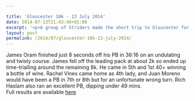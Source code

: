 ```yaml
---

title: 'Gloucester 10k - 13 July 2014'
date: 2014-07-13T21:43:49+01:00
excerpt: '<p>A group of Striders made the short trip to Gloucester for the annual 10k </p>'
layout: post
permalink: /2014/07/gloucester-10k-13-july-2014/
---
```

James Oram finished just 8 seconds off his PB in 36:16 on an undulating and twisty course. James fell off the leading pack at about 2k so ended up time-trialling around the remaining 8k. He came in 5th and 1st 40+ winning a bottle of wine. Rachel Vines came home as 4th lady, and Juan Moreno would have been a PB in 7th or 8th but for an unfortunate wrong turn. Rich Haslam also ran an excellent PB, dipping under 49 mins.  
Full results are available <a href="http://dbmax.racetecresults.com/Results.aspx?CId=16421&RId=41" target="_blank" rel="nofollow">here</a>